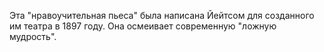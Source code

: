 <!--2017-01-02 19:12:17-->
Эта "нравоучительная пьеса" была написана Йейтсом для созданного им театра в 1897 году. Она осмеивает современную "ложную мудрость".